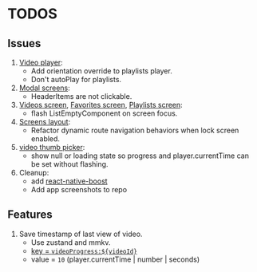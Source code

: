 # TODOS

## Issues

1. [Video player](components/video-player.tsx):
   - Add orientation override to playlists player.
   - Don't autoPlay for playlists.
2. [Modal screens](<app/(screens)/_layout.tsx>):
   - HeaderItems are not clickable.
3. [Videos screen](<app/(tabs)/videos.tsx>), [Favorites screen](<app/(tabs)/favorites.tsx>), [Playlists screen](<app/(tabs)/playlists.tsx>):
   - flash ListEmptyComponent on screen focus.
4. [Screens layout](<app/(screens)/_layout.tsx>):
   - Refactor dynamic route navigation behaviors when lock screen enabled.
5. [video thumb picker](components/video-thumb-picker.tsx):
   <!-- - change isLocked, setIsLocked state to isDisabled, setIsDisabled. -->
   <!-- - thumb gen and saving to DB change to Math.round(player.currentTime * 1000). -->
   - show null or loading state so progress and player.currentTime can be set without flashing.
   <!-- - Refactor slider min/max to 0 and player.duration. Step to 0.25. -->
6. Cleanup:
   - add [react-native-boost](https://github.com/kuatsu/react-native-boost)
   - Add app screenshots to repo

## Features

1. Save timestamp of last view of video.
   - Use zustand and mmkv.
   - [key = `videoProgress:${videoId}`](lib/store.ts#L449)
   - value = `10` (player.currentTime | number | seconds)

